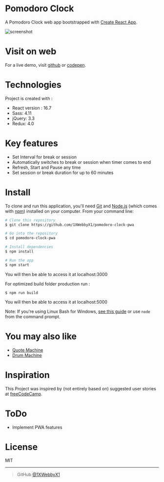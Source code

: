 # Pomodoro Clock
A Pomodoro Clock web app bootstrapped with [Create React App](https://github.com/facebook/create-react-app).

![screenshot](https://i.ibb.co/4gXBYjS/Screen-Shot-2019-01-03-at-15-13-43.png)

# Visit on web
For a live demo, visit [github](https://1xwebbyx1.github.io/pomodoro-clock-pwa/) or [codepen](https://codepen.io/1xwebbyx1/full/ReXgaR).

# Technologies
Project is created with :
- React version : 16.7
- Sass: 4.11
- jQuery: 3.3
- Redux: 4.0

# Key features
- Set Interval for break or session
- Automatically switches to break or session when timer comes to end
- Refresh, Start and Pause any time
- Set session or break duration for up to 60 minutes

# Install

To clone and run this application, you'll need [Git](https://git-scm.com) and [Node.js](https://nodejs.org/en/download/) (which comes with [npm](http://npmjs.com)) installed on your computer. From your command line:

```bash
# Clone this repository
$ git clone https://github.com/1XWebbyX1/pomodoro-clock-pwa

# Go into the repository
$ cd pomodoro-clock-pwa

# Install dependencies
$ npm install

# Run the app
$ npm start
```
You will then be able to access it at localhost:3000


For optimized build folder production run :
```
$ npm run build
```
You will then be able to access it at localhost:5000

Note: If you're using Linux Bash for Windows, [see this guide](https://www.howtogeek.com/261575/how-to-run-graphical-linux-desktop-applications-from-windows-10s-bash-shell/) or use `node` from the command prompt.

# You may also like
- [Quote Machine](https://github.com/1XWebbyX1/quote-machine-pwa)
- [Drum Machine](https://github.com/1XWebbyX1/electric-drums-pwa)



# Inspiration

This Project was inspired by (not entirely based on)  suggested  user stories  at [freeCodeCamp](https://learn.freecodecamp.org/front-end-libraries/front-end-libraries-projects/build-a-pomodoro-clock).

# ToDo

- Implement PWA features

# License

MIT

---


> GitHub [@1XWebbyX1](https://github.com/1XWebbyX1)
